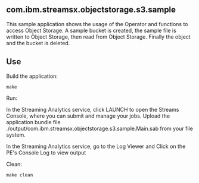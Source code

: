 ## com.ibm.streamsx.objectstorage.s3.sample

This sample application shows the usage of the Operator and functions to access Object Storage.
A sample bucket is created, the sample file is written to Object Storage, then read from Object Storage.
Finally the object and the bucket is deleted.

## Use

Build the application:

`make`

Run:

In the Streaming Analytics service, click LAUNCH to open the Streams Console, where you can submit and manage your jobs.
Upload the application bundle file ./output/com.ibm.streamsx.objectstorage.s3.sample.Main.sab from your file system.

In the Streaming Analytics service, go to the Log Viewer and Click on the PE's Console Log to view output

Clean:

`make clean`


